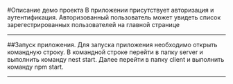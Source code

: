 #Описание демо проекта
В приложении присутствует авторизация и аутентификация. Авторизованный пользователь может увидеть список зарегестрированных пользователей на главной странице
____
##Запуск приложения.
Для запуска приложения необходимо открыть командную строку.
В командной строке перейти в папку server и выполнить команду nest start.
Далее перейти в папку client и выполнить команду npm start.
____
